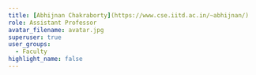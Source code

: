 ```yaml
---
title: [Abhijnan Chakraborty](https://www.cse.iitd.ac.in/~abhijnan/)
role: Assistant Professor
avatar_filename: avatar.jpg
superuser: true
user_groups:
  - Faculty
highlight_name: false
---
```

